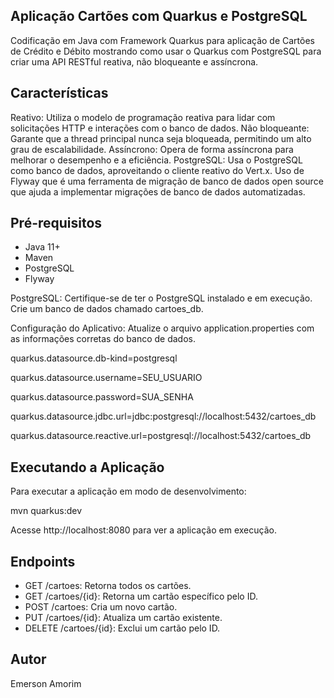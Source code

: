## Aplicação Cartões com Quarkus e PostgreSQL
Codificação em Java com Framework Quarkus para aplicação de Cartões de Crédito e Débito mostrando como usar o Quarkus com PostgreSQL para criar uma API RESTful reativa, não bloqueante e assíncrona.

## Características
Reativo: Utiliza o modelo de programação reativa para lidar com solicitações HTTP e interações com o banco de dados.
Não bloqueante: Garante que a thread principal nunca seja bloqueada, permitindo um alto grau de escalabilidade.
Assíncrono: Opera de forma assíncrona para melhorar o desempenho e a eficiência.
PostgreSQL: Usa o PostgreSQL como banco de dados, aproveitando o cliente reativo do Vert.x.
Uso de Flyway que é uma ferramenta de migração de banco de dados open source que ajuda a implementar migrações de banco de dados automatizadas.


## Pré-requisitos
- Java 11+
- Maven
- PostgreSQL
- Flyway

PostgreSQL: Certifique-se de ter o PostgreSQL instalado e em execução. Crie um banco de dados chamado cartoes_db.

Configuração do Aplicativo: Atualize o arquivo application.properties com as informações corretas do banco de dados.

quarkus.datasource.db-kind=postgresql

quarkus.datasource.username=SEU_USUARIO

quarkus.datasource.password=SUA_SENHA

quarkus.datasource.jdbc.url=jdbc:postgresql://localhost:5432/cartoes_db

quarkus.datasource.reactive.url=postgresql://localhost:5432/cartoes_db

## Executando a Aplicação
Para executar a aplicação em modo de desenvolvimento:

mvn quarkus:dev

Acesse http://localhost:8080 para ver a aplicação em execução.


## Endpoints
- GET /cartoes: Retorna todos os cartões.
- GET /cartoes/{id}: Retorna um cartão específico pelo ID.
- POST /cartoes: Cria um novo cartão.
- PUT /cartoes/{id}: Atualiza um cartão existente.
- DELETE /cartoes/{id}: Exclui um cartão pelo ID.



## Autor
Emerson Amorim




